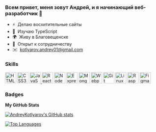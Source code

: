 ### Всем привет, меня зовут Андрей, и я начинающий веб-разработчик 👋

- ⚡  Делаю восхитительные сайты
- 🧠  Изучаю TypeScript
- 🌍  Живу в Благовещенске
- 🤝  Открыт к сотрудничеству
- ✉️  [kotlyarov.andrey01@gmail.com](mailto:kotlyarov.andrey01@gmail.com)

### Skills

<p align="left">
        <a href="https://developer.mozilla.org/en-US/docs/Glossary/HTML5" target="_blank" rel="noreferrer"><img
                        src="https://raw.githubusercontent.com/danielcranney/readme-generator/main/public/icons/skills/html5-colored.svg"
                        width="36" height="36" alt="HTML5" /></a>
        <a href="https://www.w3.org/TR/CSS/#css" target="_blank" rel="noreferrer"><img
                        src="https://raw.githubusercontent.com/danielcranney/readme-generator/main/public/icons/skills/css3-colored.svg"
                        width="36" height="36" alt="CSS3" /></a>
        <a href="https://developer.mozilla.org/en-US/docs/Web/JavaScript" target="_blank" rel="noreferrer">
                <img src="https://raw.githubusercontent.com/danielcranney/readme-generator/main/public/icons/skills/javascript-colored.svg"
                        width="36" height="36" alt="JavaScript" />
        </a>
        <a href="https://reactjs.org/" target="_blank" rel="noreferrer"><img
                        src="https://raw.githubusercontent.com/danielcranney/readme-generator/main/public/icons/skills/react-colored.svg"
                        width="36" height="36" alt="React" /></a>
        <a href="https://nodejs.org/en/" target="_blank" rel="noreferrer"><img
                        src="https://raw.githubusercontent.com/danielcranney/readme-generator/main/public/icons/skills/nodejs-colored.svg"
                        width="36" height="36" alt="NodeJS" /></a>
        <a href="https://expressjs.com/" target="_blank" rel="noreferrer"><img
                        src="https://raw.githubusercontent.com/danielcranney/readme-generator/main/public/icons/skills/express-colored.svg"
                        width="36" height="36" alt="Express" /></a>
        <a href="https://www.mongodb.com/" target="_blank" rel="noreferrer"><img
                        src="https://raw.githubusercontent.com/danielcranney/readme-generator/main/public/icons/skills/mongodb-colored.svg"
                        width="36" height="36" alt="MongoDB" /></a>
        <a href="https://webpack.js.org/" target="_blank" rel="noreferrer"><img
                        src="https://raw.githubusercontent.com/danielcranney/readme-generator/main/public/icons/skills/webpack-colored.svg"
                        width="36" height="36" alt="Webpack" /></a>
        <a href="https://git-scm.com/" target="_blank" rel="noreferrer">
                <img src="https://raw.githubusercontent.com/danielcranney/readme-generator/main/public/icons/skills/git-colored.svg"
                        width="36" height="36" alt="Git" /></a>
        <a href="https://www.linux.org" target="_blank" rel="noreferrer"><img
                        src="https://raw.githubusercontent.com/danielcranney/readme-generator/main/public/icons/skills/linux-colored.svg"
                        width="36" height="36" alt="Linux" /></a>
        <a href="https://www.raspberrypi.org/" target="_blank" rel="noreferrer"><img
                        src="https://raw.githubusercontent.com/danielcranney/readme-generator/main/public/icons/skills/raspberrypi-colored.svg"
                        width="36" height="36" alt="Raspberry Pi" /></a>
        <a href="https://www.figma.com/" target="_blank" rel="noreferrer"><img
                        src="https://raw.githubusercontent.com/danielcranney/readme-generator/main/public/icons/skills/figma-colored.svg"
                        width="36" height="36" alt="Figma" /></a>
</p>

### Badges

<b>My GitHub Stats</b>

<a href="http://www.github.com/AndreyKotlyarov"><img
                src="https://github-readme-stats.vercel.app/api?username=AndreyKotlyarov&show_icons=true&hide=&count_private=true&title_color=0891b2&text_color=ffffff&icon_color=0891b2&bg_color=1c1917&hide_border=true&show_icons=true"
                alt="AndreyKotlyarov's GitHub stats" /></a>

<a href="https://github.com/AndreyKotlyarov" align="left"><img
                src="https://github-readme-stats.vercel.app/api/top-langs/?username=AndreyKotlyarov&langs_count=10&title_color=0891b2&text_color=ffffff&icon_color=0891b2&bg_color=1c1917&hide_border=true&locale=en&custom_title=Top%20%Languages"
                alt="Top Languages" /></a>